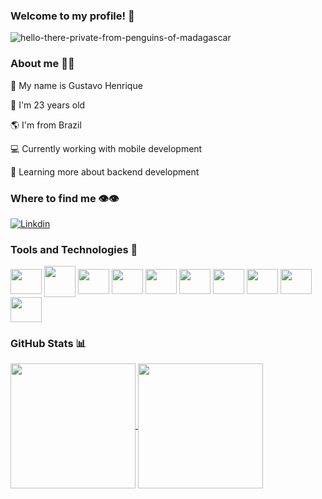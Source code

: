 ### Welcome to my profile! 👋

![hello-there-private-from-penguins-of-madagascar](https://github.com/Codestavo/Codestavo/assets/147189493/29616d8f-1f5c-42ab-916e-e929f9c0ecd4)

### About me 🧍🏻

<div>

<p>
  🙂 My name is Gustavo Henrique
</p>
<p>
  🥳 I'm 23 years old
</p>
<p>
  🌎 I'm from Brazil
</p>
<p>
  💻 Currently working with mobile development
</p>
<p>
  🧐 Learning more about backend development
</p>

</div>

### Where to find me 👁️👁️
[![Linkdin](https://img.shields.io/badge/LinkedIn-0077B5?style=for-the-badge&logo=linkedin&logoColor=white)](https://www.linkedin.com/in/gustavo-henrique-167344216/)

### Tools and Technologies 🔧
<div>
<img align="center" height="40" width="50" src="https://cdn.jsdelivr.net/gh/devicons/devicon/icons/android/android-original.svg" />
<img align="center" height="50" width="50" src="https://media.discordapp.net/attachments/805271990483157002/1162094365670383668/Vectorized_Apple_gray_logo.svg.png" />
<img align="center" height="40" width="50" src="https://cdn.jsdelivr.net/gh/devicons/devicon/icons/flutter/flutter-original.svg" />
<img align="center" height="40" width="50" src="https://cdn.jsdelivr.net/gh/devicons/devicon/icons/swift/swift-original.svg" />
<img align="center" height="40" width="50" src="https://cdn.jsdelivr.net/gh/devicons/devicon/icons/kotlin/kotlin-original.svg" />
<img align="center" height="40" width="50" src="https://cdn.jsdelivr.net/gh/devicons/devicon/icons/python/python-original.svg" />
<img align="center" height="40" width="50" src="https://cdn.jsdelivr.net/gh/devicons/devicon/icons/firebase/firebase-plain.svg" />
<img align="center" height="40" width="50" src="https://cdn.jsdelivr.net/gh/devicons/devicon/icons/gitlab/gitlab-original.svg" />
<img align="center" height="40" width="50" src="https://cdn.jsdelivr.net/gh/devicons/devicon/icons/git/git-original.svg" />
<img align="center" height="40" width="50" src="https://cdn.jsdelivr.net/gh/devicons/devicon/icons/postgresql/postgresql-original.svg" />
</div>

### GitHub Stats 📊

<a href="https://github.com/anuraghazra/github-readme-stats">
  <img height=200 align="center" src="https://github-readme-stats.vercel.app/api?username=Codestavo&show_icons=true&theme=radical" />
</a>
<a href="https://github.com/anuraghazra/convoychat">
  <img height=200 align="center" src="https://github-readme-stats.vercel.app/api/top-langs?username=Codestavo&layout=compact&langs_count=8&card_width=320&theme=radical" />
</a>

